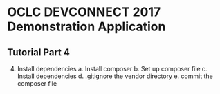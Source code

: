 # OCLC DEVCONNECT 2017 Demonstration Application
## Tutorial Part 4

4.	Install dependencies
a.	Install composer
b.	Set up composer file
c.	Install dependencies
d.	.gitignore the vendor directory
e.	commit the composer file
